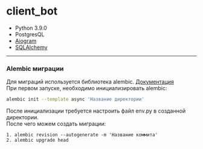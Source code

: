 # client_bot
- Python 3.9.0
- PostgresQL
- [Aiogram](https://docs.aiogram.dev/en/latest/install.html)
- [SQLAlchemy](https://docs.sqlalchemy.org/en/13/)

____

### Alembic миграции
Для миграций используется библиотека alembic.
[Документация](https://alembic.sqlalchemy.org/en/latest/index.html)
<br>
При первом запуске, необходимо инициализировать alembic:
```sh
alembic init --template async 'Название директории'
```
После инициализации требуется настроить файл env.py в созданной директории.<br>
После чего можем создать миграции:
```
1. alembic revision --autogenerate -m 'Название коммита'
2. alembic upgrade head
```
